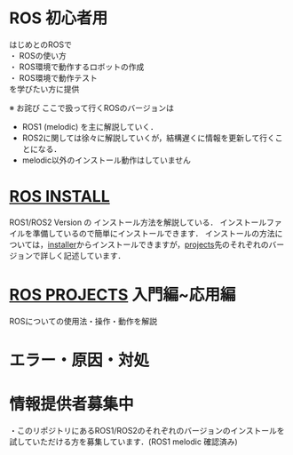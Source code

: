 # ROS 初心者用
はじめとのROSで \
・ ROSの使い方 \
・ ROS環境で動作するロボットの作成 \
・ ROS環境で動作テスト \
を学びたい方に提供

※ お詫び
ここで扱って行くROSのバージョンは
* ROS1 (melodic)
を主に解説していく．
* ROS2に関しては徐々に解説していくが，結構遅くに情報を更新して行くことになる．
* melodic以外のインストール動作はしていません

# [ROS INSTALL](./installer/)
ROS1/ROS2 Version の インストール方法を解説している．
インストールファイルを準備しているので簡単にインストールできます．
インストールの方法については，[installer](./installer/)からインストールできますが，[projects](./projects/)先のそれぞれのバージョンで詳しく記述しています．

# [ROS PROJECTS](./projects/) 入門編~応用編
ROSについての使用法・操作・動作を解説

# エラー・原因・対処

# 情報提供者募集中
・このリポジトリにあるROS1/ROS2のそれぞれのバージョンのインストールを試していただける方を募集しています．(ROS1 melodic 確認済み)
